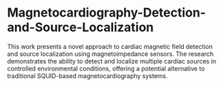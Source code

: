 # Magnetocardiography-Detection-and-Source-Localization
This work presents a novel approach to cardiac magnetic field detection and source localization using magnetoimpedance sensors. The research demonstrates the ability to detect and localize multiple cardiac sources in controlled environmental conditions, offering a potential alternative to traditional SQUID-based magnetocardiography systems.
